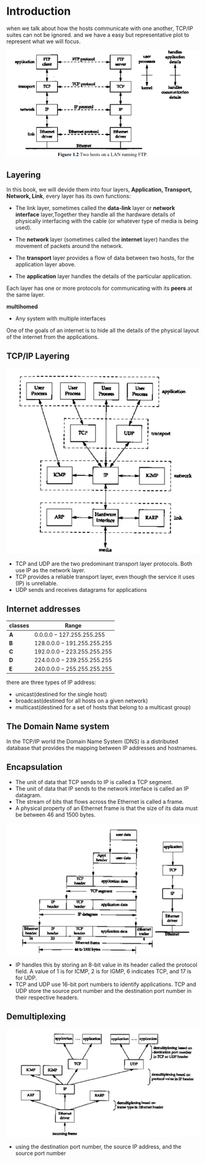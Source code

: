 # Introduction

when we talk about how the hosts communicate with one another, TCP/IP suites can not be ignored. and we have a easy but representative plot to represent what we will focus.

![1-1](img/1-1.png)

## Layering

In this book, we will devide them into four layers, **Application, Transport, Network, Link**, every layer has its own functions:

- The link layer, sometimes called the **data-link** layer or **network interface** layer,Together they handle all the hardware details of physically  interfacing with the cable (or whatever type of media is being used).  

- The **network** layer (sometimes called the **internet** layer) handles the movement of packets  around the network. 

- The **transport** layer provides a flow of data between two hosts, for the application layer above. 

- The **application** layer handles the details of the particular application.

Each layer has one or more protocols for communicating with its **peers** at the same layer.

**multihomed**

- Any system with multiple interfaces 

One of the goals of an internet is to hide all the details of the physical layout of the internet from  the applications.  



## TCP/IP Layering



![](img/1-2.png)

- TCP and UDP are the two predominant transport layer protocols. Both use IP as the network  layer. 
- TCP provides a reliable transport layer, even though the service it uses (IP) is unreliable. 
- UDP sends and receives datagrams for applications 



## Internet addresses

| classes | Range                         |
| ------- | ----------------------------- |
| **A**   | $0.0.0.0 - 127.255.255.255$   |
| **B**   | $128.0.0.0 - 191.255.255.255$ |
| **C**   | $192.0.0.0 - 223.255.255.255$ |
| **D**   | $224.0.0.0 - 239.255.255.255$ |
| **E**   | $240.0.0.0 - 255.255.255.255$ |

there are three types of IP address:

- unicast(destined for the single host)
- broadcast(destined for all hosts on a given network)
- multicast(destined for a set of hosts that belong to a multicast group)

## The Domain Name system

In the TCP/IP world the Domain Name  System (DNS) is a distributed database that provides the mapping between IP addresses and  hostnames. 



## Encapsulation

- The unit of data that TCP sends to IP is called a TCP  segment. 
- The unit of data that IP sends to the network interface is called an IP datagram. 
- The  stream of bits that flows across the Ethernet is called a frame.
- A physical property of an Ethernet frame is that the size of its data must be between 46 and 1500  bytes.  

![](img/1-3.png)



- IP handles this by storing an 8-bit value in its header called the protocol field. A value  of 1 is for ICMP, 2 is for IGMP, 6 indicates TCP, and 17 is for UDP. 
- TCP and UDP use 16-bit port numbers to identify applications. TCP and UDP store the source  port number and the destination port number in their respective headers. 



## Demultiplexing

![](img/1-4.png)

- using  the destination port number, the source IP address, and the source port number











